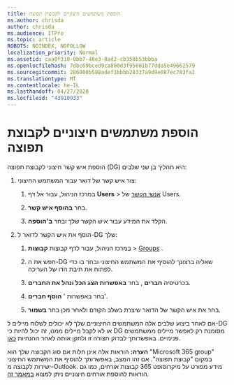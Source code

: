```yaml
---
title: הוספת משתמשים חיצוניים לקבוצת תפוצה
ms.author: chrisda
author: chrisda
ms.audience: ITPro
ms.topic: article
ROBOTS: NOINDEX, NOFOLLOW
localization_priority: Normal
ms.assetid: caa0f310-0bb7-48e3-8ad2-cb358b53bbba
ms.openlocfilehash: 7dbc69bced9ca800d3f95081b77dda5e49662579
ms.sourcegitcommit: 286000b588adef1bbbb28337a9d9e087ec783fa2
ms.translationtype: MT
ms.contentlocale: he-IL
ms.lasthandoff: 04/27/2020
ms.locfileid: "43910933"
---
```

# <a name="add-external-users-to-a-distribution-group"></a>הוספת משתמשים חיצוניים לקבוצת תפוצה

הוספת איש קשר חיצוני לקבוצת תפוצה (DG) היא תהליך בן שני שלבים:
  
1. צור איש קשר של דואר עבור המשתמש החיצוני:
    
    1. במרכז הניהול, עבור אל דף **Users** > [אנשי הקשר](https://admin.microsoft.com/adminportal/home#/Contact) של Users. 
    
    2. בחר **בהוסף איש קשר**.
    
    3. הקלד את המידע עבור איש הקשר שלך ובחר **ב'הוספה**.
    
2. הוסף את איש הקשר לדואר ל-DG שלך:
    
    1. במרכז הניהול, עבור לדף קבוצות **קבוצות** > [Groups](https://admin.microsoft.com/adminportal/home#/groups) . 
    
    2. חפש את ה-DG שאליה ברצונך להוסיף את המשתמש החיצוני ובחר בו כדי לפתוח את תיבת הדו של העריכה.
    
    3. בכרטיסיה **חברים** , בחר **באפשרות הצג הכל ונהל את החברים**. 
    
    4. בחר באפשרות ' **הוסף חברים**'.
    
    5. בחר את איש הקשר של הדואר שיצרת בשלב הקודם ולאחר מכן בחר **בשמור**.
    
אם לאחר ביצוע שלבים אלה המשתמשים החיצוניים שלך לא יכולים לשלוח מיילים ל-DG או לא לקבל מיילים ממנו, זה יכול להיות כי DG מסומנת רק לאפשר מיילים ממשתמשים פנימיים. באפשרותך לבדוק תצורה זו ולתקן אותה לאחר ההנחיות [כאן](https://docs.microsoft.com/exchange/mail-flow-best-practices/non-delivery-reports-in-exchange-online/fix-error-code-5-7-133-in-exchange-online).
  
 **הערה:** הוראות אלה אינן חלות אם סוג הקבוצה שלך הוא "Microsoft 365 group" במקום "קבוצת תפוצה". אם זהו המצב, באפשרותך להוסיף את המשתמש החיצוני ישירות לקבוצה מ-Outlook. מידע מפורט על מיקרוסופט 365 קבוצות אורחים, כמו גם הוראות להוספת אורחים חיצוניים ניתן למצוא [במאמר זה](https://support.office.com/article/Guest-access-in-Office-365-Groups-bfc7a840-868f-4fd6-a390-f347bf51aff6.aspx).
  